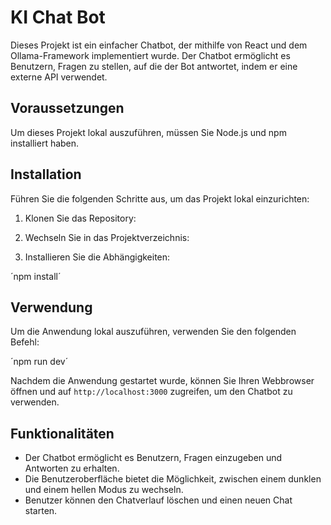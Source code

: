 # KI Chat Bot

Dieses Projekt ist ein einfacher Chatbot, der mithilfe von React und dem Ollama-Framework implementiert wurde. Der Chatbot ermöglicht es Benutzern, Fragen zu stellen, auf die der Bot antwortet, indem er eine externe API verwendet.

## Voraussetzungen

Um dieses Projekt lokal auszuführen, müssen Sie Node.js und npm installiert haben.

## Installation

Führen Sie die folgenden Schritte aus, um das Projekt lokal einzurichten:

1. Klonen Sie das Repository:


2. Wechseln Sie in das Projektverzeichnis:


3. Installieren Sie die Abhängigkeiten:

´npm install´


## Verwendung

Um die Anwendung lokal auszuführen, verwenden Sie den folgenden Befehl:

´npm run dev´


Nachdem die Anwendung gestartet wurde, können Sie Ihren Webbrowser öffnen und auf `http://localhost:3000` zugreifen, um den Chatbot zu verwenden.

## Funktionalitäten

- Der Chatbot ermöglicht es Benutzern, Fragen einzugeben und Antworten zu erhalten.
- Die Benutzeroberfläche bietet die Möglichkeit, zwischen einem dunklen und einem hellen Modus zu wechseln.
- Benutzer können den Chatverlauf löschen und einen neuen Chat starten.
